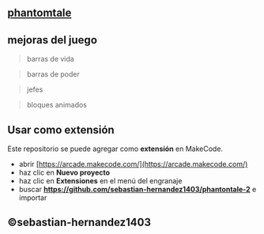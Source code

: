 
## [phantomtale](https://makecode.com/_K3c72q2DX0Xd)


## mejoras del juego

>barras de vida 

>barras de poder 

>jefes

>bloques animados


## Usar como extensión

Este repositorio se puede agregar como **extensión** en MakeCode.

* abrir [https://arcade.makecode.com/](https://arcade.makecode.com/)
* haz clic en **Nuevo proyecto**
* haz clic en **Extensiones** en el menú del engranaje
* buscar **https://github.com/sebastian-hernandez1403/phantontale-2** e importar

## ©sebastian-hernandez1403
